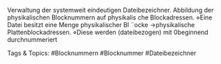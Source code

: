 Verwaltung der systemweit eindeutigen Dateibezeichner.
Abbildung der physikalischen Blocknummern auf physikalis che Blockadressen.
⋄Eine Datei besitzt eine Menge physikalischer Bl ¨ocke
→physikalische Plattenblockadressen.
⋄Diese werden (dateibezogen) mit 0beginnend durchnummeriert

   Tags & Topics:
   #Blocknummern
   #Blocknummer
   #Dateibezeichner